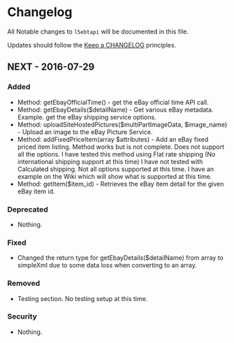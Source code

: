 # Changelog

All Notable changes to `l5ebtapi` will be documented in this file.

Updates should follow the [Keep a CHANGELOG](http://keepachangelog.com/) principles.

## NEXT - 2016-07-29

### Added
- Method: getEbayOfficialTime() - get the eBay official time API call.
- Method: getEbayDetails($detailName) - Get various eBay metadata. Example. get the eBay shipping service options.
- Method: uploadSiteHostedPictures($multiPartImageData, $image_name) - Upload an image to the eBay Picture Service.
- Method: addFixedPriceItem(array $attributes) - Add an eBay fixed priced item listing. Method works but is not complete.
 Does not support all the options. I have tested this method using Flat rate shipping (No international shipping support
 at this time) I have not tested with Calculated shipping. Not all options supported at this time. I have an example on
 the Wiki which will show what is supported at this time.
- Method: getItem($item_id) - Retrieves the eBay item detail for the given eBay item id.

### Deprecated
- Nothing.

### Fixed
- Changed the return type for getEbayDetails($detailName) from array to simpleXml due to some data loss when converting
 to an array.
 
### Removed
- Testing section. No testing setup at this time.

### Security
- Nothing.
